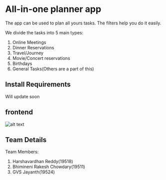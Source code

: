 # All-in-one planner app

The app can be used to plan all yours tasks. The filters help you do it easily.

We divide the tasks into 5 main types:
1) Online Meetings
2) Dinner Reservations
3) Travel/Journey
4) Movie/Concert reservations
5) Birthdays
6) General Tasks(Others are a part of this)

## Install Requirements

Will update soon

## frontend
![alt text](https://github.com/Pupking/Planner/blob/main/Documentation/frontendv1.png)

## Team Details

Team Members:
1) Harshavardhan Reddy(19518)
2) Bhimineni Rakesh Chowdary(19511)
3) GVS Jayanth(19524)

